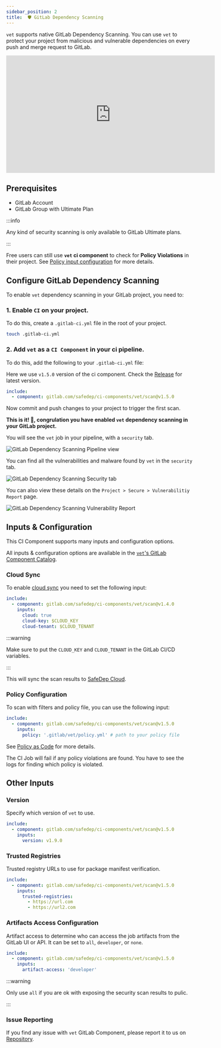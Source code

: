 ```yaml
---
sidebar_position: 2
title:  🛡️ GitLab Dependency Scanning
---
```


`vet` supports native GitLab Dependency Scanning. You can use `vet` to protect your project from malicious and vulnerable dependencies on every push and merge request to GitLab.

<iframe width="560" height="315" src="https://www.youtube.com/embed/3FwcVVR9-1c?si=EyqimClJRLCFftnB" title="YouTube video player" frameBorder="0" allow="accelerometer; autoplay; clipboard-write; encrypted-media; gyroscope; picture-in-picture; fullscreen" referrerPolicy="strict-origin-when-cross-origin" allowFullScreen></iframe>

## Prerequisites

- GitLab Account
- GitLab Group with Ultimate Plan

:::info

Any kind of security scanning is only available to GitLab Ultimate plans.

:::

Free users can still use **`vet` ci component** to check for **Policy Violations** in their project. See [Policy input configuration](#policy-configuration) for more details.

## Configure GitLab Dependency Scanning

To enable `vet` dependency scanning in your GitLab project, you need to:

### 1. Enable `CI` on your project.

To do this, create a `.gitlab-ci.yml` file in the root of your project.

```bash
touch .gitlab-ci.yml
```

### 2. Add `vet` as a `CI Component` in your ci pipeline.

To do this, add the following to your `.gitlab-ci.yml` file:

Here we use `v1.5.0` version of the ci component. Check the [Release](https://gitlab.com/safedep/ci-components/vet/-/releases) for latest version.

```yaml
include:
  - component: gitlab.com/safedep/ci-components/vet/scan@v1.5.0
```

Now commit and push changes to your project to trigger the first scan.

**This is it! 🚀, congrulation you have enabled `vet` dependency scanning in your GitLab project.**

You will see the `vet` job in your pipeline, with a `security` tab.

![GitLab Dependency Scanning Pipeline view](/img/gitlab/pipeline.png)

You can find all the vulnerabilities and malware found by `vet` in the `security` tab.

![GitLab Dependency Scanning Security tab](/img/gitlab/vuls.png)

You can also view these details on the `Project > Secure > Vulnerabilitiy Report` page.

![GitLab Dependency Scanning Vulnerability Report](/img/gitlab/dashboard.png)

## Inputs & Configuration

This CI Component supports many inputs and configuration options.

All inputs & configuration options are available in the [`vet`'s GitLab Component Catalog](https://gitlab.com/explore/catalog/safedep/ci-components/vet).

### Cloud Sync

To enable [cloud sync](https://docs.safedep.io/cloud/quickstart#vet-with-safedep-cloud) you need to set the following input:

```yml
include:
  - component: gitlab.com/safedep/ci-components/vet/scan@v1.4.0
    inputs:
      cloud: true
      cloud-key: $CLOUD_KEY
      cloud-tenant: $CLOUD_TENANT
```

:::warning

Make sure to put the `CLOUD_KEY` and `CLOUD_TENANT` in the GitLab CI/CD variables.

:::

This will sync the scan results to [SafeDep Cloud](https://docs.safedep.io/cloud).

### Policy Configuration

To scan with filters and policy file, you can use the following input:

```yaml
include:
  - component: gitlab.com/safedep/ci-components/vet/scan@v1.5.0
    inputs:
      policy: '.gitlab/vet/policy.yml' # path to your policy file
```

See [Policy as Code](https://docs.safedep.io/advanced/policy-as-code) for more details.

The CI Job will fail if any policy violations are found. You have to see the logs for finding which policy is violated.

## Other Inputs

### Version

Specify which version of `vet` to use.

```yaml
include:
  - component: gitlab.com/safedep/ci-components/vet/scan@v1.5.0
    inputs:
      version: v1.9.0
```

### Trusted Registries

Trusted registry URLs to use for package manifest verification.

```yaml
include:
  - component: gitlab.com/safedep/ci-components/vet/scan@v1.5.0
    inputs:
      trusted-registries:
        - https://url.com
        - https://url2.com
```

### Artifacts Access Configuration

Artifact access to determine who can access the job artifacts from the GitLab UI or API. It can be set to `all`, `developer`, or `none`.

```yaml
include:
  - component: gitlab.com/safedep/ci-components/vet/scan@v1.5.0
    inputs:
      artifact-access: 'developer'
```

:::warning

Only use `all` if you are ok with exposing the security scan results to pulic.

:::

### Issue Reporting

If you find any issue with `vet` GitLab Component, please report it to us on [Repository](https://gitlab.com/safedep/ci-components/vet/-/issues).
